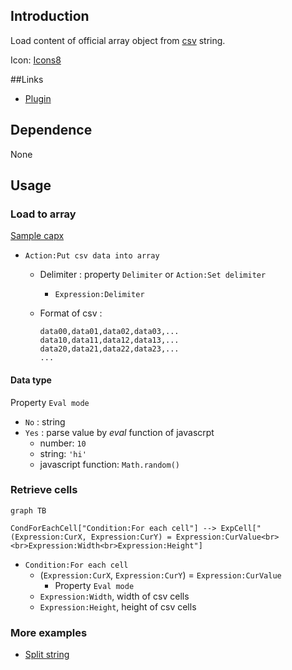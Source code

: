 ## Introduction

Load content of official array object from [csv](https://en.wikipedia.org/wiki/Comma-separated_values) string.

Icon: [Icons8](https://icons8.com/)

##Links

- [Plugin](https://rexrainbow.github.io/C3RexDoc/repo/rex_csv2array.c3addon)

## Dependence

None

## Usage

### Load to array

[Sample capx](https://1drv.ms/u/s!Am5HlOzVf0kHl0wouPYWV9zCPhsl)

- `Action:Put csv data into array`
    - Delimiter : property `Delimiter` or `Action:Set delimiter`
        - `Expression:Delimiter`
    - Format of csv :

        ```
        data00,data01,data02,data03,...
        data10,data11,data12,data13,...
        data20,data21,data22,data23,...
        ...
        ```


#### Data type

Property `Eval mode`

- `No` : string
- `Yes` :  parse value by *eval* function of javascrpt
    - number: `10`
    - string: `'hi'`
    - javascript function: `Math.random()`


### Retrieve cells

```mermaid
graph TB

CondForEachCell["Condition:For each cell"] --> ExpCell["(Expression:CurX, Expression:CurY) = Expression:CurValue<br> <br>Expression:Width<br>Expression:Height"]
```

- `Condition:For each cell`
    - (`Expression:CurX`, `Expression:CurY`) = `Expression:CurValue`
        - Property `Eval mode`
    - `Expression:Width`, width of csv cells
    - `Expression:Height`, height of csv cells

### More examples

- [Split string](https://1drv.ms/u/s!Am5HlOzVf0kHl0uu58UX_Re22d8Q)